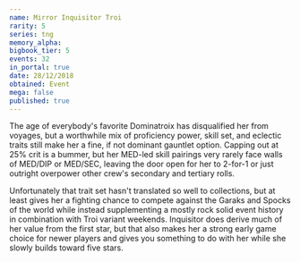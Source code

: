 ```yaml
---
name: Mirror Inquisitor Troi
rarity: 5
series: tng
memory_alpha:
bigbook_tier: 5
events: 32
in_portal: true
date: 28/12/2018
obtained: Event
mega: false
published: true
---
```


The age of everybody's favorite Dominatroix has disqualified her from voyages, but a worthwhile mix of proficiency power, skill set, and eclectic traits still make her a fine, if not dominant gauntlet option. Capping out at 25% crit is a bummer, but her MED-led skill pairings very rarely face walls of MED/DIP or MED/SEC, leaving the door open for her to 2-for-1 or just outright overpower other crew's secondary and tertiary rolls.

Unfortunately that trait set hasn't translated so well to collections, but at least gives her a fighting chance to compete against the Garaks and Spocks of the world while instead supplementing a mostly rock solid event history in combination with Troi variant weekends. Inquisitor does derive much of her value from the first star, but that also makes her a strong early game choice for newer players and gives you something to do with her while she slowly builds toward five stars.
